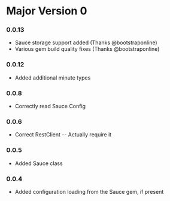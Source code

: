 # Major Version 0

### 0.0.13
* Sauce storage support added (Thanks @bootstraponline)
* Various gem build quality fixes (Thanks @bootstraponline)

### 0.0.12
* Added additional minute types

### 0.0.8
* Correctly read Sauce Config

### 0.0.6
* Correct RestClient -- Actually require it

### 0.0.5
* Added Sauce class

### 0.0.4
* Added configuration loading from the Sauce gem, if present
